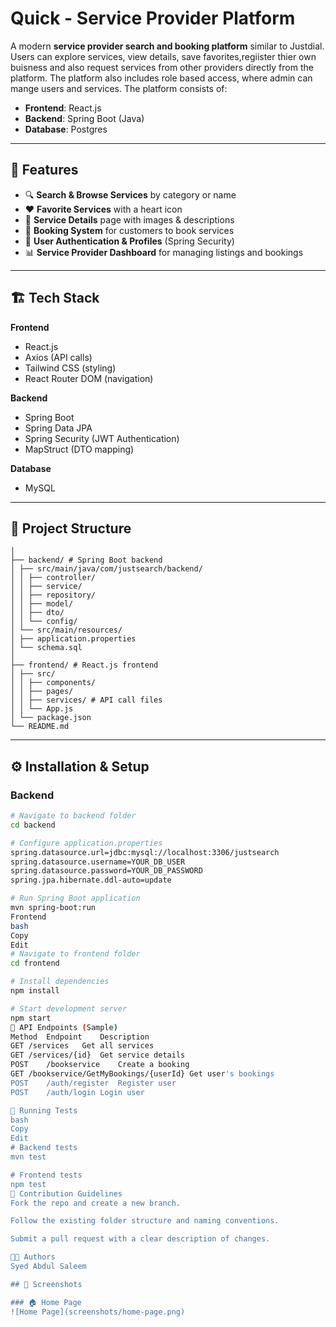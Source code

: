 # Quick - Service Provider Platform

A modern **service provider search and booking platform** similar to Justdial.  
Users can explore services, view details, save favorites,regiister thier own buisness and also request services from other providers directly from the platform.
The platform also includes role based access, where admin can mange users and services.
The platform consists of:
- **Frontend**: React.js
- **Backend**: Spring Boot (Java)
- **Database**: Postgres

---

## 📌 Features

- 🔍 **Search & Browse Services** by category or name  
- ❤️ **Favorite Services** with a heart icon  
- 📄 **Service Details** page with images & descriptions  
- 📅 **Booking System** for customers to book services  
- 👤 **User Authentication & Profiles** (Spring Security)  
- 📊 **Service Provider Dashboard** for managing listings and bookings  

---

## 🏗️ Tech Stack

**Frontend**
- React.js  
- Axios (API calls)  
- Tailwind CSS (styling)  
- React Router DOM (navigation)  

**Backend**
- Spring Boot  
- Spring Data JPA  
- Spring Security (JWT Authentication)  
- MapStruct (DTO mapping)  

**Database**
- MySQL  

---

## 📂 Project Structure

```justsearch/
│
├── backend/ # Spring Boot backend
│ ├── src/main/java/com/justsearch/backend/
│ │ ├── controller/
│ │ ├── service/
│ │ ├── repository/
│ │ ├── model/
│ │ ├── dto/
│ │ └── config/
│ └── src/main/resources/
│ ├── application.properties
│ └── schema.sql
│
├── frontend/ # React.js frontend
│ ├── src/
│ │ ├── components/
│ │ ├── pages/
│ │ ├── services/ # API call files
│ │ └── App.js
│ └── package.json
└── README.md
```
---

## ⚙️ Installation & Setup

### **Backend**
```bash
# Navigate to backend folder
cd backend

# Configure application.properties
spring.datasource.url=jdbc:mysql://localhost:3306/justsearch
spring.datasource.username=YOUR_DB_USER
spring.datasource.password=YOUR_DB_PASSWORD
spring.jpa.hibernate.ddl-auto=update

# Run Spring Boot application
mvn spring-boot:run
Frontend
bash
Copy
Edit
# Navigate to frontend folder
cd frontend

# Install dependencies
npm install

# Start development server
npm start
📡 API Endpoints (Sample)
Method	Endpoint	Description
GET	/services	Get all services
GET	/services/{id}	Get service details
POST	/bookservice	Create a booking
GET	/bookservice/GetMyBookings/{userId}	Get user's bookings
POST	/auth/register	Register user
POST	/auth/login	Login user

🧪 Running Tests
bash
Copy
Edit
# Backend tests
mvn test

# Frontend tests
npm test
🤝 Contribution Guidelines
Fork the repo and create a new branch.

Follow the existing folder structure and naming conventions.

Submit a pull request with a clear description of changes.

👨‍💻 Authors
Syed Abdul Saleem 

## 📸 Screenshots

### 🏠 Home Page
![Home Page](screenshots/home-page.png)
